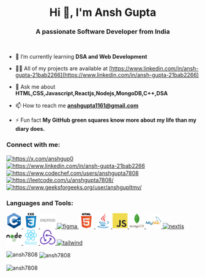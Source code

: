 <h1 align="center">Hi 👋, I'm Ansh Gupta</h1>
<h3 align="center">A passionate Software Developer from India</h3>
<img src ="https://giffiles.alphacoders.com/120/120251.gif" alt = "">

- 🌱 I’m currently learning **DSA and Web Development**

- 👨‍💻 All of my projects are available at [https://www.linkedin.com/in/ansh-gupta-21bab2266](https://www.linkedin.com/in/ansh-gupta-21bab2266)

- 💬 Ask me about **HTML,CSS,Javascript,Reactjs,Nodejs,MongoDB,C++,DSA**

- 📫 How to reach me **anshgupta1161@gmail.com**

- ⚡ Fun fact **My GitHub green squares know more about my life than my diary does.**

<h3 align="left">Connect with me:</h3>
<p align="left">
<a href="https://twitter.com/https://x.com/anshgup0" target="blank"><img align="center" src="https://raw.githubusercontent.com/rahuldkjain/github-profile-readme-generator/master/src/images/icons/Social/twitter.svg" alt="https://x.com/anshgup0" height="30" width="40" /></a>
<a href="https://linkedin.com/in/https://www.linkedin.com/in/ansh-gupta-21bab2266" target="blank"><img align="center" src="https://raw.githubusercontent.com/rahuldkjain/github-profile-readme-generator/master/src/images/icons/Social/linked-in-alt.svg" alt="https://www.linkedin.com/in/ansh-gupta-21bab2266" height="30" width="40" /></a>
<a href="https://www.codechef.com/users/https://www.codechef.com/users/anshgupta7808" target="blank"><img align="center" src="https://cdn.jsdelivr.net/npm/simple-icons@3.1.0/icons/codechef.svg" alt="https://www.codechef.com/users/anshgupta7808" height="30" width="40" /></a>
<a href="https://www.leetcode.com/https://leetcode.com/u/anshgupta7808/" target="blank"><img align="center" src="https://raw.githubusercontent.com/rahuldkjain/github-profile-readme-generator/master/src/images/icons/Social/leet-code.svg" alt="https://leetcode.com/u/anshgupta7808/" height="30" width="40" /></a>
<a href="https://auth.geeksforgeeks.org/user/https://www.geeksforgeeks.org/user/anshgupltmv/" target="blank"><img align="center" src="https://raw.githubusercontent.com/rahuldkjain/github-profile-readme-generator/master/src/images/icons/Social/geeks-for-geeks.svg" alt="https://www.geeksforgeeks.org/user/anshgupltmv/" height="30" width="40" /></a>
</p>

<h3 align="left">Languages and Tools:</h3>
<p align="left"> <a href="https://www.w3schools.com/cpp/" target="_blank" rel="noreferrer"> <img src="https://raw.githubusercontent.com/devicons/devicon/master/icons/cplusplus/cplusplus-original.svg" alt="cplusplus" width="40" height="40"/> </a> <a href="https://www.w3schools.com/css/" target="_blank" rel="noreferrer"> <img src="https://raw.githubusercontent.com/devicons/devicon/master/icons/css3/css3-original-wordmark.svg" alt="css3" width="40" height="40"/> </a> <a href="https://expressjs.com" target="_blank" rel="noreferrer"> <img src="https://raw.githubusercontent.com/devicons/devicon/master/icons/express/express-original-wordmark.svg" alt="express" width="40" height="40"/> </a> <a href="https://www.figma.com/" target="_blank" rel="noreferrer"> <img src="https://www.vectorlogo.zone/logos/figma/figma-icon.svg" alt="figma" width="40" height="40"/> </a> <a href="https://www.w3.org/html/" target="_blank" rel="noreferrer"> <img src="https://raw.githubusercontent.com/devicons/devicon/master/icons/html5/html5-original-wordmark.svg" alt="html5" width="40" height="40"/> </a> <a href="https://www.java.com" target="_blank" rel="noreferrer"> <img src="https://raw.githubusercontent.com/devicons/devicon/master/icons/java/java-original.svg" alt="java" width="40" height="40"/> </a> <a href="https://developer.mozilla.org/en-US/docs/Web/JavaScript" target="_blank" rel="noreferrer"> <img src="https://raw.githubusercontent.com/devicons/devicon/master/icons/javascript/javascript-original.svg" alt="javascript" width="40" height="40"/> </a> <a href="https://www.mongodb.com/" target="_blank" rel="noreferrer"> <img src="https://raw.githubusercontent.com/devicons/devicon/master/icons/mongodb/mongodb-original-wordmark.svg" alt="mongodb" width="40" height="40"/> </a> <a href="https://www.mysql.com/" target="_blank" rel="noreferrer"> <img src="https://raw.githubusercontent.com/devicons/devicon/master/icons/mysql/mysql-original-wordmark.svg" alt="mysql" width="40" height="40"/> </a> <a href="https://nextjs.org/" target="_blank" rel="noreferrer"> <img src="https://cdn.worldvectorlogo.com/logos/nextjs-2.svg" alt="nextjs" width="40" height="40"/> </a> <a href="https://nodejs.org" target="_blank" rel="noreferrer"> <img src="https://raw.githubusercontent.com/devicons/devicon/master/icons/nodejs/nodejs-original-wordmark.svg" alt="nodejs" width="40" height="40"/> </a> <a href="https://reactjs.org/" target="_blank" rel="noreferrer"> <img src="https://raw.githubusercontent.com/devicons/devicon/master/icons/react/react-original-wordmark.svg" alt="react" width="40" height="40"/> </a> <a href="https://redux.js.org" target="_blank" rel="noreferrer"> <img src="https://raw.githubusercontent.com/devicons/devicon/master/icons/redux/redux-original.svg" alt="redux" width="40" height="40"/> </a> <a href="https://tailwindcss.com/" target="_blank" rel="noreferrer"> <img src="https://www.vectorlogo.zone/logos/tailwindcss/tailwindcss-icon.svg" alt="tailwind" width="40" height="40"/> </a> </p>

<p><img align="left" src="https://github-readme-stats.vercel.app/api/top-langs?username=ansh7808&show_icons=true&locale=en&layout=compact" alt="ansh7808" /></p>

<p>&nbsp;<img align="center" src="https://github-readme-stats.vercel.app/api?username=ansh7808&show_icons=true&locale=en" alt="ansh7808" /></p>

<p><img align="center" src="https://github-readme-streak-stats.herokuapp.com/?user=ansh7808&" alt="ansh7808" /></p>
